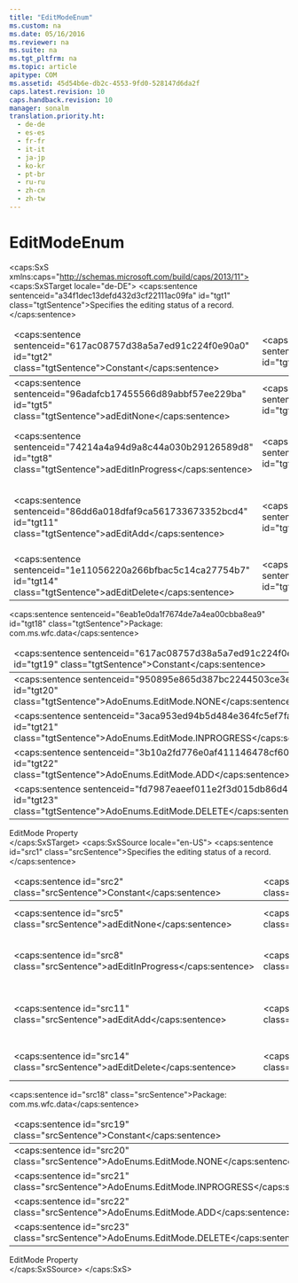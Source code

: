 ```yaml
---
title: "EditModeEnum"
ms.custom: na
ms.date: 05/16/2016
ms.reviewer: na
ms.suite: na
ms.tgt_pltfrm: na
ms.topic: article
apitype: COM
ms.assetid: 45d54b6e-db2c-4553-9fd0-528147d6da2f
caps.latest.revision: 10
caps.handback.revision: 10
manager: sonalm
translation.priority.ht: 
  - de-de
  - es-es
  - fr-fr
  - it-it
  - ja-jp
  - ko-kr
  - pt-br
  - ru-ru
  - zh-cn
  - zh-tw
---
```

# EditModeEnum
<?xml version="1.0" encoding="utf-8"?>
<caps:SxS xmlns:caps="http://schemas.microsoft.com/build/caps/2013/11">
  <caps:SxSTarget locale="de-DE">
    <developerReferenceWithoutSyntaxDocument xsi:schemaLocation="http://ddue.schemas.microsoft.com/authoring/2003/5 http://dduestorage.blob.core.windows.net/ddueschema/developer.xsd" xmlns="http://ddue.schemas.microsoft.com/authoring/2003/5" xmlns:xlink="http://www.w3.org/1999/xlink" xmlns:xsi="http://www.w3.org/2001/XMLSchema-instance">
      <introduction>
        <para>
          <caps:sentence sentenceid="a34f1dec13defd432d3cf22111ac09fa" id="tgt1" class="tgtSentence">Specifies the editing status of a record.</caps:sentence>
        </para>
        <table>
          <thead>
            <tr>
              <TD>
                <para>
                  <caps:sentence sentenceid="617ac08757d38a5a7ed91c224f0e90a0" id="tgt2" class="tgtSentence">Constant</caps:sentence>
                </para>
              </TD>
              <TD>
                <para>
                  <caps:sentence sentenceid="2063c1608d6e0baf80249c42e2be5804" id="tgt3" class="tgtSentence">Value</caps:sentence>
                </para>
              </TD>
              <TD>
                <para>
                  <caps:sentence sentenceid="67daf92c833c41c95db874e18fcb2786" id="tgt4" class="tgtSentence">Description</caps:sentence>
                </para>
              </TD>
            </tr>
          </thead>
          <tbody>
            <tr>
              <TD>
                <para>
                  <legacyBold>
                    <caps:sentence sentenceid="96adafcb17455566d89abbf57ee229ba" id="tgt5" class="tgtSentence">adEditNone</caps:sentence>
                  </legacyBold>
                </para>
              </TD>
              <TD>
                <para>
                  <caps:sentence sentenceid="cfcd208495d565ef66e7dff9f98764da" id="tgt6" class="tgtSentence">0</caps:sentence>
                </para>
              </TD>
              <TD>
                <para>
                  <caps:sentence sentenceid="d1ad8c182967745e5661855c99c97503" id="tgt7" class="tgtSentence">Indicates that no editing operation is in progress.</caps:sentence>
                </para>
              </TD>
            </tr>
            <tr>
              <TD>
                <para>
                  <legacyBold>
                    <caps:sentence sentenceid="74214a4a94d9a8c44a030b29126589d8" id="tgt8" class="tgtSentence">adEditInProgress</caps:sentence>
                  </legacyBold>
                </para>
              </TD>
              <TD>
                <para>
                  <caps:sentence sentenceid="c4ca4238a0b923820dcc509a6f75849b" id="tgt9" class="tgtSentence">1</caps:sentence>
                </para>
              </TD>
              <TD>
                <para>
                  <caps:sentence sentenceid="a50ec37533cee50d9676f0dd3ce70959" id="tgt10" class="tgtSentence">Indicates that data in the current record has been modified but not saved.</caps:sentence>
                </para>
              </TD>
            </tr>
            <tr>
              <TD>
                <para>
                  <legacyBold>
                    <caps:sentence sentenceid="86dd6a018dfaf9ca561733673352bcd4" id="tgt11" class="tgtSentence">adEditAdd</caps:sentence>
                  </legacyBold>
                </para>
              </TD>
              <TD>
                <para>
                  <caps:sentence sentenceid="c81e728d9d4c2f636f067f89cc14862c" id="tgt12" class="tgtSentence">2</caps:sentence>
                </para>
              </TD>
              <TD>
                <para>
                  <caps:sentence sentenceid="b253553d52edf099942e14262b722b4d" id="tgt13" class="tgtSentence">Indicates that the <legacyLink xlink:href="a9f54be9-5763-45d0-a6eb-09981b03bc08">AddNew</legacyLink> method has been called, and the current record in the copy buffer is a new record that has not been saved in the database.</caps:sentence>
                </para>
              </TD>
            </tr>
            <tr>
              <TD>
                <para>
                  <legacyBold>
                    <caps:sentence sentenceid="1e11056220a266bfbac5c14ca27754b7" id="tgt14" class="tgtSentence">adEditDelete</caps:sentence>
                  </legacyBold>
                </para>
              </TD>
              <TD>
                <para>
                  <caps:sentence sentenceid="a87ff679a2f3e71d9181a67b7542122c" id="tgt15" class="tgtSentence">4</caps:sentence>
                </para>
              </TD>
              <TD>
                <para>
                  <caps:sentence sentenceid="c9ade55f9682c765096c80589b2f1866" id="tgt16" class="tgtSentence">Indicates that the current record has been deleted.</caps:sentence>
                </para>
              </TD>
            </tr>
          </tbody>
        </table>
      </introduction>
      <section>
        <title>
          <caps:sentence sentenceid="a6dc3038423486f2c8833a3eba25ddab" id="tgt17" class="tgtSentence">ADO/WFC Equivalent</caps:sentence>
        </title>
        <content>
          <para>
            <caps:sentence sentenceid="6eab1e0da1f7674de7a4ea00cbba8ea9" id="tgt18" class="tgtSentence">Package: <legacyBold>com.ms.wfc.data</legacyBold></caps:sentence>
          </para>
          <table>
            <thead>
              <tr>
                <TD>
                  <para>
                    <caps:sentence sentenceid="617ac08757d38a5a7ed91c224f0e90a0" id="tgt19" class="tgtSentence">Constant</caps:sentence>
                  </para>
                </TD>
              </tr>
            </thead>
            <tbody>
              <tr>
                <TD>
                  <para>
                    <caps:sentence sentenceid="950895e865d387bc2244503ce3e6aacc" id="tgt20" class="tgtSentence">AdoEnums.EditMode.NONE</caps:sentence>
                  </para>
                </TD>
              </tr>
              <tr>
                <TD>
                  <para>
                    <caps:sentence sentenceid="3aca953ed94b5d484e364fc5ef7faa9d" id="tgt21" class="tgtSentence">AdoEnums.EditMode.INPROGRESS</caps:sentence>
                  </para>
                </TD>
              </tr>
              <tr>
                <TD>
                  <para>
                    <caps:sentence sentenceid="3b10a2fd776e0af411146478cf6073ce" id="tgt22" class="tgtSentence">AdoEnums.EditMode.ADD</caps:sentence>
                  </para>
                </TD>
              </tr>
              <tr>
                <TD>
                  <para>
                    <caps:sentence sentenceid="fd7987eaeef011e2f3d015db86d4706e" id="tgt23" class="tgtSentence">AdoEnums.EditMode.DELETE</caps:sentence>
                  </para>
                </TD>
              </tr>
            </tbody>
          </table>
        </content>
      </section>
      <section>
        <title>
          <caps:sentence sentenceid="2f342d3be839cc5b67ae0de7d404b8e6" id="tgt24" class="tgtSentence">Applies To</caps:sentence>
        </title>
        <content>
          <para>
            <link xlink:href="a1b04bb2-8c8b-47f9-8477-bfd0368b6f68">EditMode Property</link>
          </para>
        </content>
      </section>
      <relatedTopics></relatedTopics>
    </developerReferenceWithoutSyntaxDocument>
  </caps:SxSTarget>
  <caps:SxSSource locale="en-US">
    <developerReferenceWithoutSyntaxDocument xsi:schemaLocation="http://ddue.schemas.microsoft.com/authoring/2003/5 http://dduestorage.blob.core.windows.net/ddueschema/developer.xsd" xmlns="http://ddue.schemas.microsoft.com/authoring/2003/5" xmlns:xlink="http://www.w3.org/1999/xlink" xmlns:xsi="http://www.w3.org/2001/XMLSchema-instance">
      <introduction>
        <para>
          <caps:sentence id="src1" class="srcSentence">Specifies the editing status of a record.</caps:sentence>
        </para>
        <table>
          <thead>
            <tr>
              <TD>
                <para>
                  <caps:sentence id="src2" class="srcSentence">Constant</caps:sentence>
                </para>
              </TD>
              <TD>
                <para>
                  <caps:sentence id="src3" class="srcSentence">Value</caps:sentence>
                </para>
              </TD>
              <TD>
                <para>
                  <caps:sentence id="src4" class="srcSentence">Description</caps:sentence>
                </para>
              </TD>
            </tr>
          </thead>
          <tbody>
            <tr>
              <TD>
                <para>
                  <legacyBold>
                    <caps:sentence id="src5" class="srcSentence">adEditNone</caps:sentence>
                  </legacyBold>
                </para>
              </TD>
              <TD>
                <para>
                  <caps:sentence id="src6" class="srcSentence">0</caps:sentence>
                </para>
              </TD>
              <TD>
                <para>
                  <caps:sentence id="src7" class="srcSentence">Indicates that no editing operation is in progress.</caps:sentence>
                </para>
              </TD>
            </tr>
            <tr>
              <TD>
                <para>
                  <legacyBold>
                    <caps:sentence id="src8" class="srcSentence">adEditInProgress</caps:sentence>
                  </legacyBold>
                </para>
              </TD>
              <TD>
                <para>
                  <caps:sentence id="src9" class="srcSentence">1</caps:sentence>
                </para>
              </TD>
              <TD>
                <para>
                  <caps:sentence id="src10" class="srcSentence">Indicates that data in the current record has been modified but not saved.</caps:sentence>
                </para>
              </TD>
            </tr>
            <tr>
              <TD>
                <para>
                  <legacyBold>
                    <caps:sentence id="src11" class="srcSentence">adEditAdd</caps:sentence>
                  </legacyBold>
                </para>
              </TD>
              <TD>
                <para>
                  <caps:sentence id="src12" class="srcSentence">2</caps:sentence>
                </para>
              </TD>
              <TD>
                <para>
                  <caps:sentence id="src13" class="srcSentence">Indicates that the <legacyLink xlink:href="a9f54be9-5763-45d0-a6eb-09981b03bc08">AddNew</legacyLink> method has been called, and the current record in the copy buffer is a new record that has not been saved in the database.</caps:sentence>
                </para>
              </TD>
            </tr>
            <tr>
              <TD>
                <para>
                  <legacyBold>
                    <caps:sentence id="src14" class="srcSentence">adEditDelete</caps:sentence>
                  </legacyBold>
                </para>
              </TD>
              <TD>
                <para>
                  <caps:sentence id="src15" class="srcSentence">4</caps:sentence>
                </para>
              </TD>
              <TD>
                <para>
                  <caps:sentence id="src16" class="srcSentence">Indicates that the current record has been deleted.</caps:sentence>
                </para>
              </TD>
            </tr>
          </tbody>
        </table>
      </introduction>
      <section>
        <title>
          <caps:sentence id="src17" class="srcSentence">ADO/WFC Equivalent</caps:sentence>
        </title>
        <content>
          <para>
            <caps:sentence id="src18" class="srcSentence">Package: <legacyBold>com.ms.wfc.data</legacyBold></caps:sentence>
          </para>
          <table>
            <thead>
              <tr>
                <TD>
                  <para>
                    <caps:sentence id="src19" class="srcSentence">Constant</caps:sentence>
                  </para>
                </TD>
              </tr>
            </thead>
            <tbody>
              <tr>
                <TD>
                  <para>
                    <caps:sentence id="src20" class="srcSentence">AdoEnums.EditMode.NONE</caps:sentence>
                  </para>
                </TD>
              </tr>
              <tr>
                <TD>
                  <para>
                    <caps:sentence id="src21" class="srcSentence">AdoEnums.EditMode.INPROGRESS</caps:sentence>
                  </para>
                </TD>
              </tr>
              <tr>
                <TD>
                  <para>
                    <caps:sentence id="src22" class="srcSentence">AdoEnums.EditMode.ADD</caps:sentence>
                  </para>
                </TD>
              </tr>
              <tr>
                <TD>
                  <para>
                    <caps:sentence id="src23" class="srcSentence">AdoEnums.EditMode.DELETE</caps:sentence>
                  </para>
                </TD>
              </tr>
            </tbody>
          </table>
        </content>
      </section>
      <section>
        <title>
          <caps:sentence id="src24" class="srcSentence">Applies To</caps:sentence>
        </title>
        <content>
          <para>
            <link xlink:href="a1b04bb2-8c8b-47f9-8477-bfd0368b6f68">EditMode Property</link>
          </para>
        </content>
      </section>
      <relatedTopics></relatedTopics>
    </developerReferenceWithoutSyntaxDocument>
  </caps:SxSSource>
</caps:SxS>